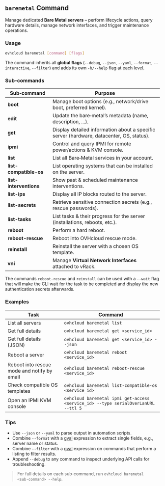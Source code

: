 ## `baremetal` Command

Manage dedicated **Bare Metal servers** – perform lifecycle actions, query hardware details, manage network interfaces, and trigger maintenance operations.

### Usage

```bash
ovhcloud baremetal [command] [flags]
```

The command inherits all **global flags** (`--debug`, `--json`, `--yaml`, `--format`, `--interactive`, `--filter`) and adds its own `-h/--help` flag at each level.

### Sub‑commands

| Sub‑command            | Purpose                                                                                  |
| ---------------------- | ---------------------------------------------------------------------------------------- |
| **boot**               | Manage boot options (e.g., network/drive boot, preferred kernel).                        |
| **edit**               | Update the bare‑metal’s metadata (name, description, ...).                               |
| **get**                | Display detailed information about a specific server (hardware, datacenter, OS, status). |
| **ipmi**               | Control and query IPMI for remote power/actions & KVM console.                           |
| **list**               | List all Bare‑Metal services in your account.                                            |
| **list-compatible-os** | List operating systems that can be installed on the server.                              |
| **list-interventions** | Show past & scheduled maintenance interventions.                                         |
| **list-ips**           | Display all IP blocks routed to the server.                                              |
| **list-secrets**       | Retrieve sensitive connection secrets (e.g., rescue passwords).                          |
| **list-tasks**         | List tasks & their progress for the server (installations, reboots, etc.).               |
| **reboot**             | Perform a hard reboot.                                                                   |
| **reboot-rescue**      | Reboot into OVHcloud rescue mode.                                                        |
| **reinstall**          | Reinstall the server with a chosen OS template.                                          |
| **vni**                | Manage **Virtual Network Interfaces** attached to vRack.                                 |

The commands `reboot-rescue` and `reinstall` can be used with a `--wait` flag that will make the CLI wait for the task to be completed and display the new authentication secrets afterwards.

### Examples

| Task                                        | Command                                                                          |
| ------------------------------------------- | -------------------------------------------------------------------------------- |
| List all servers                            | `ovhcloud baremetal list`                                                         |
| Get full details                            | `ovhcloud baremetal get <service_id>`                                             |
| Get full details (JSON)                     | `ovhcloud baremetal get <service_id> --json`                                      |
| Reboot a server                             | `ovhcloud baremetal reboot <service_id>`                                          |
| Reboot into rescue mode and notify by email | `ovhcloud baremetal reboot-rescue <service_id>`                                   |
| Check compatible OS templates               | `ovhcloud baremetal list-compatible-os <service_id>`                              |
| Open an IPMI KVM console                    | `ovhcloud baremetal ipmi get-access <service_id> --type serialOverLanURL --ttl 5` |                            |

### Tips

* Use `--json` or `--yaml` to parse output in automation scripts.
* Combine `--format` with a [gval] expression to extract single fields, e.g., server name or status.
* Combine `--filter` with a [gval] expression on commands that perform a listing to filter results.
* Append `--debug` to any command to inspect underlying API calls for troubleshooting.

[gval]: https://github.com/PaesslerAG/gval

> For full details on each sub‑command, run `ovhcloud baremetal <sub‑command> --help`.
